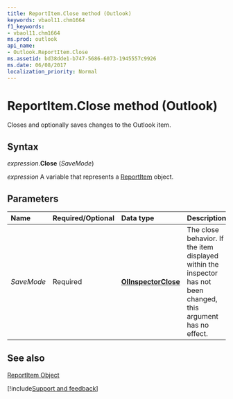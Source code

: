```yaml
---
title: ReportItem.Close method (Outlook)
keywords: vbaol11.chm1664
f1_keywords:
- vbaol11.chm1664
ms.prod: outlook
api_name:
- Outlook.ReportItem.Close
ms.assetid: bd38dde1-b747-5686-6073-1945557c9926
ms.date: 06/08/2017
localization_priority: Normal
---
```



# ReportItem.Close method (Outlook)

Closes and optionally saves changes to the Outlook item.


## Syntax

_expression_.**Close** (_SaveMode_)

_expression_ A variable that represents a [ReportItem](Outlook.ReportItem.md) object.


## Parameters



|Name|Required/Optional|Data type|Description|
|:-----|:-----|:-----|:-----|
| _SaveMode_|Required| **[OlInspectorClose](Outlook.OlInspectorClose.md)**|The close behavior. If the item displayed within the inspector has not been changed, this argument has no effect.|

## See also


[ReportItem Object](Outlook.ReportItem.md)

[!include[Support and feedback](~/includes/feedback-boilerplate.md)]
